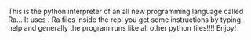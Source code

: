 This is the python interpreter of an all new programming language called Ra... It uses . Ra files inside the repl you get some instructions by typing help and generally the program runs like all other python files!!!! Enjoy! 
